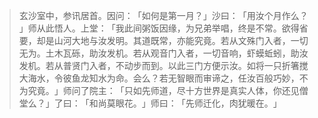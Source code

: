 
> 玄沙室中，参讯居首。因问：​「如何是第一月？​」沙曰：​「用汝个月作么？​」师从此悟人。上堂：​「我此间粥饭因缘，为兄弟举唱，终是不常。欲得省要，却是山河大地与汝发明。其道既常，亦能究竟。若从文殊门入者，一切无为。土木瓦砾，助汝发机。若从观音门入者，一切音响，虾蟆蚯蚓，助汝发机。若从普贤门入者，不动步而到。以此三门方便示汝。如将一只折箸搅大海水，令彼鱼龙知水为命。会么？若无智眼而审谛之，任汝百般巧妙，不为究竟。​」师问了院主：​「只如先师道，尽十方世界是真实人体，你还见僧堂么？​」了曰：​「和尚莫眼花。​」师曰：​「先师迁化，肉犹暖在。​」
